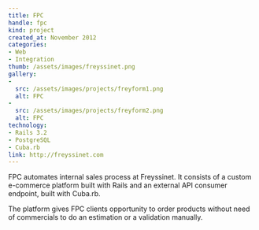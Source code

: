 ```yaml
---
title: FPC
handle: fpc
kind: project
created_at: November 2012
categories:
- Web
- Integration
thumb: /assets/images/freyssinet.png
gallery:
-
  src: /assets/images/projects/freyform1.png
  alt: FPC
-
  src: /assets/images/projects/freyform2.png
  alt: FPC
technology:
- Rails 3.2
- PostgreSQL
- Cuba.rb
link: http://freyssinet.com
---
```


FPC automates internal sales process at Freyssinet. It consists of a custom e-commerce platform built with Rails and an external API consumer endpoint, built with Cuba.rb.

The platform gives FPC clients opportunity to order products without need of commercials to do an estimation or a validation manually.

